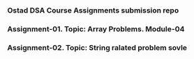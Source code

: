 ### Ostad DSA Course Assignments submission repo

### Assignment-01. Topic: Array Problems. Module-04

### Assignment-02. Topic: String ralated problem sovle